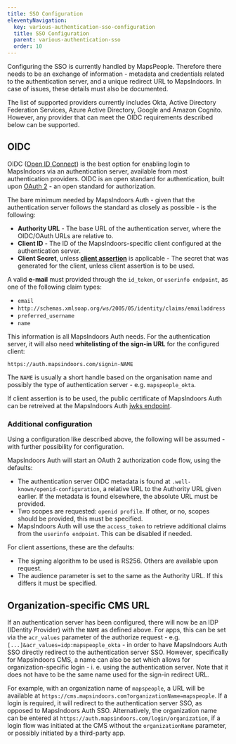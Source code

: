 ```yaml
---
title: SSO Configuration
eleventyNavigation:
  key: various-authentication-sso-configuration
  title: SSO Configuration
  parent: various-authentication-sso
  order: 10
---
```


Configuring the SSO is currently handled by MapsPeople. Therefore there needs to be an exchange of information - metadata and credentials related to the authentication server, and a unique redirect URL to MapsIndoors. In case of issues, these details must also be documented.

The list of supported providers currently includes Okta, Active Directory Federation Services, Azure Active Directory, Google and Amazon Cognito. However, any provider that can meet the OIDC requirements described below can be supported.

## OIDC

OIDC ([Open ID Connect](https://openid.net/connect/)) is the best option for enabling login to MapsIndoors via an authentication server, available from most authentication providers. OIDC is an open standard for authentication, built upon [OAuth 2](https://oauth.net/2/) - an open standard for authorization.

The bare minimum needed by MapsIndoors Auth - given that the authentication server follows the standard as closely as possible - is the following:

* **Authority URL** - The base URL of the authentication server, where the OIDC/OAuth URLs are relative to.
* **Client ID** - The ID of the MapsIndoors-specific client configured at the authentication server.
* **Client Secret**, unless [**client assertion**](https://datatracker.ietf.org/doc/html/rfc7523) is applicable - The secret that was generated for the client, unless client assertion is to be used.

A valid **e-mail** must provided through the `id_token`, or `userinfo endpoint`, as one of the following claim types:

* `email`
* `http://schemas.xmlsoap.org/ws/2005/05/identity/claims/emailaddress`
* `preferred_username`
* `name`

This information is all MapsIndoors Auth needs. For the authentication server, it will also need **whitelisting of the sign-in URL** for the configured client:

`https://auth.mapsindoors.com/signin-NAME`

The `NAME` is usually a short handle based on the organisation name and possibly the type of authentication server - e.g. `mapspeople_okta`.

If client assertion is to be used, the public certificate of MapsIndoors Auth can be retreived at the MapsIndoors Auth [jwks endpoint](https://auth.mapsindoors.com/.well-known/openid-configuration/jwks).

### Additional configuration

Using a configuration like described above, the following will be assumed - with further possibility for configuration.

MapsIndoors Auth will start an OAuth 2 authorization code flow, using the defaults:

* The authentication server OIDC metadata is found at `.well-known/openid-configuration`, a relative URL to the Authority URL given earlier. If the metadata is found elsewhere, the absolute URL must be provided.
* Two scopes are requested: `openid profile`. If other, or no, scopes should be provided, this must be specified.
* MapsIndoors Auth will use the `access_token` to retrieve additional claims from the `userinfo endpoint`. This can be disabled if needed.

For client assertions, these are the defaults:

* The signing algorithm to be used is RS256. Others are available upon request.
* The audience parameter is set to the same as the Authority URL. If this differs it must be specified.

## Organization-specific CMS URL

If an authentication server has been configured, there will now be an IDP (IDentity Provider) with the `NAME` as defined above. For apps, this can be set via the `acr_values` parameter of the authorize request - e.g. `[...]&acr_values=idp:mapspeople_okta` - in order to have MapsIndoors Auth SSO directly redirect to the authentication server SSO. However, specifically for MapsIndoors CMS, a name can also be set which allows for organization-specific login - i. e. using the authentication server. Note that it does not have to be the same name used for the sign-in redirect URL.

For example, with an organization name of `mapspeople`, a URL will be available at `https://cms.mapsindoors.com?organizationName=mapspeople`. If a login is required, it will redirect to the authentication server SSO, as opposed to MapsIndoors Auth SSO. Alternatively, the organization name can be entered at `https://auth.mapsindoors.com/login/organization`, if a login flow was initiated at the CMS without the `organizationName` parameter, or possibly initiated by a third-party app.
